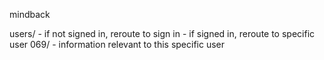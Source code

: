 mindback

users/
    - if not signed in, reroute to sign in
    - if signed in, reroute to specific user
    069/
        - information relevant to this specific user





